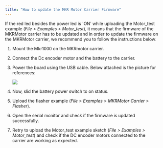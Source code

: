 ```yaml
---
title: "How to update the MKR Motor Carrier Firmware"
---
```


If the red led besides the power led is 'ON' while uploading the Motor_test example (_File > Examples > Motor_test_), it means that the firmware of the MKRMotor carrier has to be updated and in order to update the firmware on the MKRMotor carrier, we recommend you to follow the instructions below:

1. Mount the Mkr1000 on the MKRmotor carrier.
2. Connect the Dc encoder motor and the battery to the carrier.
3. Power the board using the USB cable. Below attached is the picture for references:

   ![](img/AEK_UpdateMKREMotorCarrier1.png)

4. Now, slid the battery power switch to on status.
5. Upload the flasher example (_File > Examples > MKRMotor Carrier > Flasher_).
6. Open the serial monitor and check if the firmware is updated successfully.
7. Retry to upload the Motor_test example sketch (_File > Examples > Motor_test_) and check if the DC encoder motors connected to the carrier are working as expected.
